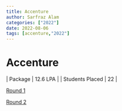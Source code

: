 ```yaml
---
title: Accenture
author: Sarfraz Alam
categories: ["2022"]
date: 2022-08-06
tags: [accenture,"2022"]
---
```


# Accenture

| Package   | 12.6 LPA   |
| Students Placed  | 22   |

[Round 1](https://drive.google.com/file/d/1oYtyKjScN9Bdqi1KhSCnvvD4cXzQaeIX/view?usp=sharing)

[Round 2](https://drive.google.com/file/d/1Rzl4teRTT327jSKY5f8ac9woORD8PZes/view?usp=sharing)